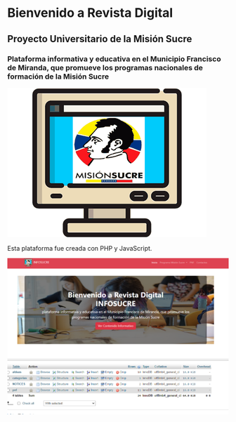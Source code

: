 # Bienvenido a Revista Digital
## Proyecto Universitario de la Misión Sucre
### Plataforma informativa y educativa en el Municipio Francisco de Miranda, que promueve los programas nacionales de formación de la Misión Sucre

![INFOSUCRE Logo](public/img/logo.gif)

Esta plataforma fue creada con PHP y JavaScript.

![INFOSUCRE Logo](public/Screenshot_1.png)
![INFOSUCRE Logo](public/Screenshot_3.png)

